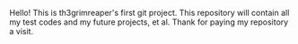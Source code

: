 Hello! This is th3grimreaper's first git project.
This repository will contain all my test codes and my future projects, et al.
Thank for paying my repository a visit.
